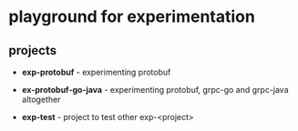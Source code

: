 # playground for experimentation

## projects
- **exp-protobuf** - experimenting protobuf

- **ex-protobuf-go-java** - experimenting protobuf, grpc-go and grpc-java altogether

- **exp-test** - project to test other exp-&lt;project&gt;

